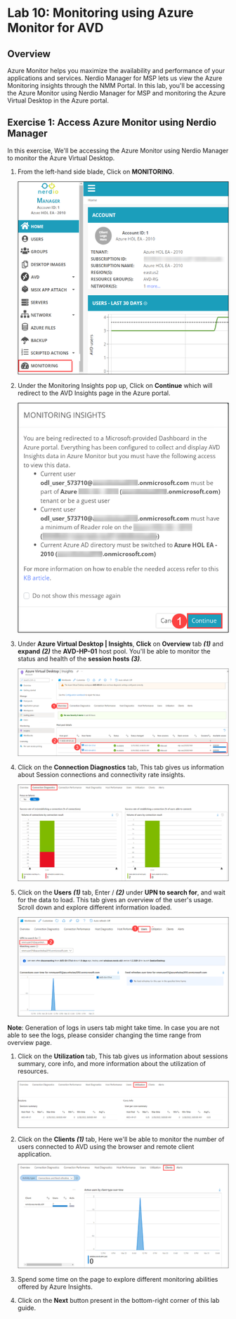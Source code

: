 # Lab 10: Monitoring using Azure Monitor for AVD

## Overview

Azure Monitor helps you maximize the availability and performance of your applications and services. Nerdio Manager for MSP lets us view the Azure Monitoring insights through the NMM Portal. In this lab, you'll be accessing the Azure Monitor using Nerdio Manager for MSP and monitoring the Azure Virtual Desktop in the Azure portal.

## Exercise 1: Access Azure Monitor using Nerdio Manager

In this exercise, We'll be accessing the Azure Monitor using Nerdio Manager to monitor the Azure Virtual Desktop. 

   
1. From the left-hand side blade, Click on **MONITORING**.

   ![](media/9s1.png)
  
1. Under the Monitoring Insights pop up, Click on **Continue** which will redirect to the AVD Insights page in the Azure portal.

   ![](media/9s2.png)
   
1. Under **Azure Virtual Desktop | Insights**, **Click** on **Overview** tab ***(1)*** and **expand** ***(2)*** the **AVD-HP-01** host pool. You'll be able to monitor the status and health of the **session hosts** ***(3)***.

   ![ws name.](media/9s3.png)
   
1. Click on the **Connection Diagnostics** tab, This tab gives us information about Session connections and connectivity rate insights.

   ![ws name.](media/9s7.png)
   
1. Click on the **Users** ***(1)*** tab, Enter **<inject key="NMM User 01" />** /**<inject key="NMM User 02" />** ***(2)*** under **UPN to search for**, and wait for the data to load. This tab gives an overview of the user's usage. Scroll down and explore different information loaded.

   ![ws name.](media/9s4.png)
   
**Note**: Generation of logs in users tab might take time. In case you are not able to see the logs, please consider changing the time range from overview page.   
   
1. Click on the **Utilization** tab, This tab gives us information about sessions summary, core info, and more information about the utilization of resources.

   ![ws name.](media/9s5.png)
   
1. Click on the **Clients** ***(1)*** tab, Here we'll be able to monitor the number of users connected to AVD using the browser and remote client application.

   ![ws name.](media/9s6.png)
   
1. Spend some time on the page to explore different monitoring abilities offered by Azure Insights.

1. Click on the **Next** button present in the bottom-right corner of this lab guide.




